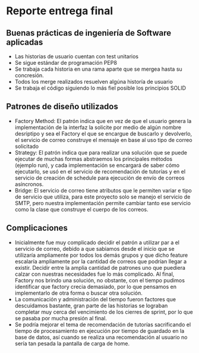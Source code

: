 # Reporte entrega final

## Buenas prácticas de ingeniería de Software aplicadas
- Las historias de usuario cuentan con test unitarios
- Se sigue estándar de programación PEP8
- Se trabaja cada historia en una rama aparte que se mergea hasta su concresión.
- Todos los merge realizados resuelven algúna historía de usuario
- Se trabaja el código siguiendo lo más fiel posible los principios SOLID

## Patrones de diseño utilizados
- Factory Method: El patrón indica que en vez de que el usuario genera la implementación de la interfaz la solicite por medio de algún nombre desriptipo y sea el Factory el que se encargue de buscarlo y devolverlo, el servicio de correo construye el mensaje en base al uso tipo de correo solicitado
- Strategy: El patrón indica que para realizar una solución que se puede ejecutar de muchas formas abstraemos los principales métodos (ejemplo run), y cada implementación se encargará de saber cómo ejecutarlo, se usó en el servicio de recomendación de tutorías y en el servicio de creación de schedule para ejecución de envío de correos asíncronos.
- Bridge: El servicio de correo tiene atributos que le permiten variar e tipo de servicio que utiliza, para este proyecto solo se manejo el servicio de SMTP, pero nuestra implementación permite cambiar tanto ese servicio como la clase que construye el cuerpo de los correos.

## Complicaciones
- Inicialmente fue muy complicado decidir el patrón a utilizar par a el servicio de correo, debido a que sabiamos desde el inicio que se utilizaría ampliamente por todos los demás grupos y que dicho feature escalaría ampliamente por la cantidad de correos que podrían llegar a existir. Decidir entre la amplia cantidad de patrones uno que puediera calzar con nuestras necesidades fue lo más complicado. Al final, Factory nos brindo una solución, no obstante, con el tiempo pudimos identificar que factory crecia demasiado, por lo que pensamos en implementarlo de otra forma o buscar otra solución.
- La comunicación y administración del tiempo fueron factores que descuidamos bastante, gran parte de las historias se lograban completar muy cerca del vencimiento de los cierres de sprint, por lo que se pasaba por mucha presión al final.
- Se podría mejorar el tema de recomendación de tutorías sacrificando el tiempo de procesamiento en ejecución por tiempo de guardado en la base de datos, así cuando se realiza una recomendación al usuario no sería tan pesada la pantalla de carga de home.
